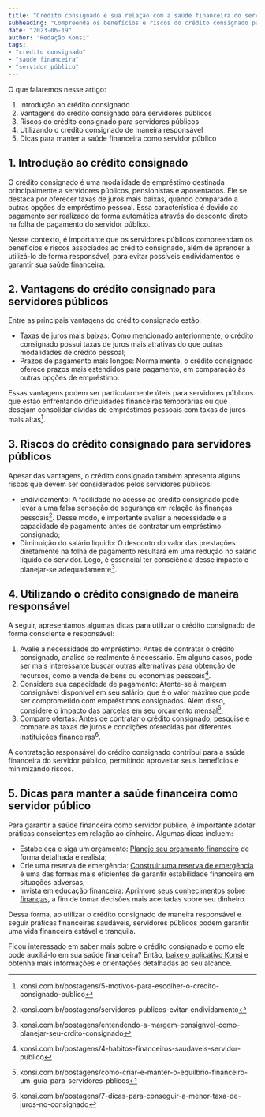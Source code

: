 ```yaml
---
title: "Crédito consignado e sua relação com a saúde financeira do servidor público"
subheading: "Compreenda os benefícios e riscos do crédito consignado para a saúde financeira de servidores públicos."
date: "2023-06-19"
author: "Redação Konsi"
tags:
- "crédito consignado"
- "saúde financeira"
- "servidor público"
---
```


O que falaremos nesse artigo:
1. Introdução ao crédito consignado
2. Vantagens do crédito consignado para servidores públicos
3. Riscos do crédito consignado para servidores públicos
4. Utilizando o crédito consignado de maneira responsável
5. Dicas para manter a saúde financeira como servidor público

## 1. Introdução ao crédito consignado

O crédito consignado é uma modalidade de empréstimo destinada principalmente a servidores públicos, pensionistas e aposentados. Ele se destaca por oferecer taxas de juros mais baixas, quando comparado a outras opções de empréstimo pessoal. Essa característica é devido ao pagamento ser realizado de forma automática através do desconto direto na folha de pagamento do servidor público.

Nesse contexto, é importante que os servidores públicos compreendam os benefícios e riscos associados ao crédito consignado, além de aprender a utilizá-lo de forma responsável, para evitar possíveis endividamentos e garantir sua saúde financeira.

## 2. Vantagens do crédito consignado para servidores públicos

Entre as principais vantagens do crédito consignado estão:

- Taxas de juros mais baixas: Como mencionado anteriormente, o crédito consignado possui taxas de juros mais atrativas do que outras modalidades de crédito pessoal;
- Prazos de pagamento mais longos: Normalmente, o crédito consignado oferece prazos mais estendidos para pagamento, em comparação às outras opções de empréstimo.

Essas vantagens podem ser particularmente úteis para servidores públicos que estão enfrentando dificuldades financeiras temporárias ou que desejam consolidar dívidas de empréstimos pessoais com taxas de juros mais altas[^1^].

## 3. Riscos do crédito consignado para servidores públicos

Apesar das vantagens, o crédito consignado também apresenta alguns riscos que devem ser considerados pelos servidores públicos:

- Endividamento: A facilidade no acesso ao crédito consignado pode levar a uma falsa sensação de segurança em relação às finanças pessoais[^2^]. Desse modo, é importante avaliar a necessidade e a capacidade de pagamento antes de contratar um empréstimo consignado;
- Diminuição do salário líquido: O desconto do valor das prestações diretamente na folha de pagamento resultará em uma redução no salário líquido do servidor. Logo, é essencial ter consciência desse impacto e planejar-se adequadamente[^3^].

## 4. Utilizando o crédito consignado de maneira responsável

A seguir, apresentamos algumas dicas para utilizar o crédito consignado de forma consciente e responsável:

1. Avalie a necessidade do empréstimo: Antes de contratar o crédito consignado, analise se realmente é necessário. Em alguns casos, pode ser mais interessante buscar outras alternativas para obtenção de recursos, como a venda de bens ou economias pessoais[^4^].
2. Considere sua capacidade de pagamento: Atente-se à margem consignável disponível em seu salário, que é o valor máximo que pode ser comprometido com empréstimos consignados. Além disso, considere o impacto das parcelas em seu orçamento mensal[^5^].
3. Compare ofertas: Antes de contratar o crédito consignado, pesquise e compare as taxas de juros e condições oferecidas por diferentes instituições financeiras[^6^].

A contratação responsável do crédito consignado contribui para a saúde financeira do servidor público, permitindo aproveitar seus benefícios e minimizando riscos.

## 5. Dicas para manter a saúde financeira como servidor público

Para garantir a saúde financeira como servidor público, é importante adotar práticas conscientes em relação ao dinheiro. Algumas dicas incluem:

- Estabeleça e siga um orçamento: [Planeje seu orçamento financeiro](konsi.com.br/postagens/como-criar-e-seguir-um-oramento-financeiro-pessoal-para-servidores-pblicos) de forma detalhada e realista;
- Crie uma reserva de emergência: [Construir uma reserva de emergência](konsi.com.br/postagens/a-importncia-da-reserva-de-emergncia-e-como-constru-la-com-inteligncia-financeira) é uma das formas mais eficientes de garantir estabilidade financeira em situações adversas;
- Invista em educação financeira: [Aprimore seus conhecimentos sobre finanças](konsi.com.br/postagens/a-importncia-da-educao-financeira-para-servidores-pblicos-e-como-implement-la-em-sua-vida), a fim de tomar decisões mais acertadas sobre seu dinheiro.

Dessa forma, ao utilizar o crédito consignado de maneira responsável e seguir práticas financeiras saudáveis, servidores públicos podem garantir uma vida financeira estável e tranquila.

[^1^]: konsi.com.br/postagens/5-motivos-para-escolher-o-credito-consignado-publico

[^2^]: konsi.com.br/postagens/servidores-publicos-evitar-endividamento

[^3^]: konsi.com.br/postagens/entendendo-a-margem-consignvel-como-planejar-seu-crdito-consignado

[^4^]: konsi.com.br/postagens/4-habitos-financeiros-saudaveis-servidor-publico

[^5^]: konsi.com.br/postagens/como-criar-e-manter-o-equilbrio-financeiro-um-guia-para-servidores-pblicos

[^6^]: konsi.com.br/postagens/7-dicas-para-conseguir-a-menor-taxa-de-juros-no-consignado

Ficou interessado em saber mais sobre o crédito consignado e como ele pode auxiliá-lo em sua saúde financeira? Então, [baixe o aplicativo Konsi](https://konsi.com.br/app) e obtenha mais informações e orientações detalhadas ao seu alcance.